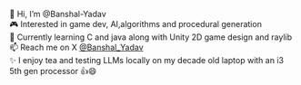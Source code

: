 👋 Hi, I’m @Banshal-Yadav  
🎮 Interested in game dev, AI,algorithms and procedural generation  
🌱 Currently learning C and java along with Unity 2D game design  and raylib  
📫 Reach me on X [@Banshal_Yadav](https://twitter.com/Banshal_Yadav)  
✨ I enjoy tea and testing LLMs locally on my decade old laptop with an i3 5th gen processor 👍😄
